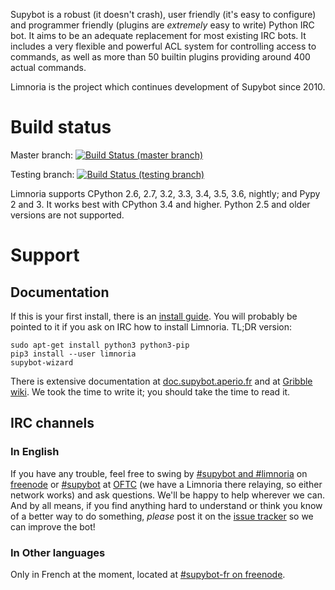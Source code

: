 Supybot is a robust (it doesn't crash), user friendly (it's easy to
configure) and programmer friendly (plugins are *extremely* easy to
write) Python IRC bot.  It aims to be an adequate replacement for most
existing IRC bots.  It includes a very flexible and powerful ACL system
for controlling access to commands, as well as more than 50 builtin plugins
providing around 400 actual commands.

Limnoria is the project which continues development of Supybot since 2010.

# Build status

Master branch: [![Build Status (master branch)](https://travis-ci.org/ProgVal/Limnoria.png?branch=master)](https://travis-ci.org/ProgVal/Limnoria)

Testing branch: [![Build Status (testing branch)](https://travis-ci.org/ProgVal/Limnoria.png?branch=testing)](https://travis-ci.org/ProgVal/Limnoria)

Limnoria supports CPython 2.6, 2.7, 3.2, 3.3, 3.4, 3.5, 3.6, nightly;
and Pypy 2 and 3. It works best with CPython 3.4 and higher.
Python 2.5 and older versions are not supported.

# Support

## Documentation

If this is your first install, there is an [install guide](http://doc.supybot.aperio.fr/en/latest/use/install.html).
You will probably be pointed to it if you ask on IRC how to install
Limnoria.
TL;DR version:

```
sudo apt-get install python3 python3-pip
pip3 install --user limnoria
supybot-wizard
```

There is extensive documentation at [doc.supybot.aperio.fr] and at
[Gribble wiki]. We took the time to write it; you should take the time to
read it.

[doc.supybot.aperio.fr]:http://doc.supybot.aperio.fr/
[Gribble wiki]:https://sourceforge.net/p/gribble/wiki/Main_Page/

## IRC channels

### In English

If you have any trouble, feel free to swing by [#supybot and #limnoria](ircs://chat.freenode.net:6697/#supybot,#limnoria) on
[freenode](https://freenode.net/) or [#supybot](ircs://irc.oftc.net:6697/#supybot) at [OFTC](http://oftc.net/) (we have a Limnoria there relaying,
so either network works) and ask questions.  We'll be happy to help
wherever we can.  And by all means, if you find anything hard to
understand or think you know of a better way to do something,
*please* post it on the [issue tracker] so we can improve the bot!

[issue tracker]:https://github.com/ProgVal/Limnoria/issues

### In Other languages

Only in French at the moment, located at [#supybot-fr on freenode](ircs://chat.freenode.net:6697/#supybot-fr).


